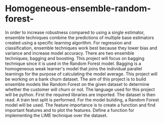 # Homogeneous-ensemble-random-forest-
In order to increase robustness compared to using a single estimator, ensemble techniques combine the predictions of multiple base estimators created using a specific learning algorithm. For regression and classification, ensemble techniques work best because they lower bias and variance and increase model accuracy.
There are two ensemble techniques; bagging and boosting. This project will focus on bagging technique since it is used in the Random Forest model. 
Bagging is a homogeneous weak learner's model that joins the individual parallel learnings for the purpose of calculating the model average.
This project will be working on a bank churn dataset. 
The aim of this project is to build ensemble models like Random Forest on the given dataset to determine whether the customer will churn or not.
The language used for this project will be python.
First the required libraries are imported. 
The dataset is then read.
A train test split is performed.
For the model buliding, a Random Forest model will be used.
The feature importance is to create a function and find important features and to plot the features. 
Define a function for implementing the LIME technique over the dataset.
